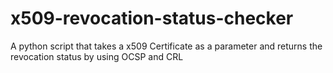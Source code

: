 # x509-revocation-status-checker
A python script that takes a x509 Certificate as a parameter and returns the revocation status by using OCSP and CRL
